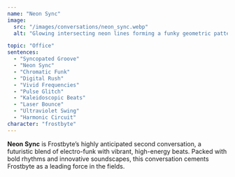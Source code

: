 ```yaml
---
name: "Neon Sync"
image:
  src: "/images/conversations/neon_sync.webp"
  alt: "Glowing intersecting neon lines forming a funky geometric pattern with vibrant colors like magenta, cyan, and lime green on a dark background."

topic: "Office"
sentences:
  - "Syncopated Groove"
  - "Neon Sync"
  - "Chromatic Funk"
  - "Digital Rush"
  - "Vivid Frequencies"
  - "Pulse Glitch"
  - "Kaleidoscopic Beats"
  - "Laser Bounce"
  - "Ultraviolet Swing"
  - "Harmonic Circuit"
character: "frostbyte"
---
```


**Neon Sync** is Frostbyte’s highly anticipated second conversation, a futuristic blend of electro-funk with vibrant, high-energy beats. Packed with bold rhythms and innovative soundscapes, this conversation cements Frostbyte as a leading force in the fields.
